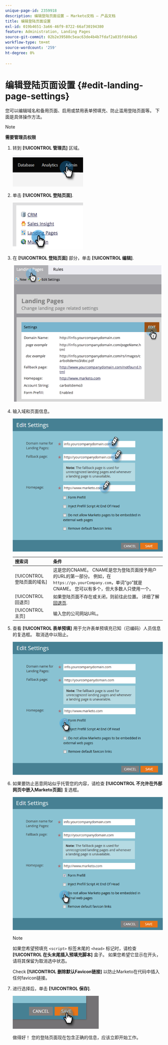 ```yaml
---
unique-page-id: 2359918
description: 编辑登陆页面设置 — Marketo文档 — 产品文档
title: 编辑登陆页面设置
exl-id: 019b4651-3a66-46f9-8722-66af30194380
feature: Administration, Landing Pages
source-git-commit: 02b2e39580c5eac63de4b4b7fdaf2a835fdd4ba5
workflow-type: tm+mt
source-wordcount: '259'
ht-degree: 0%

---
```


# 编辑登陆页面设置 {#edit-landing-page-settings}

您可以编辑域名和备用页面、启用或禁用表单预填充、防止滥用登陆页面等。 下面是具体操作方法。

>[!NOTE]
>
>**需要管理员权限**

1. 转到 **[!UICONTROL 管理员]** 区域。

   ![](assets/edit-landing-page-settings-1.png)

1. 单击 **[!UICONTROL 登陆页面]**.

   ![](assets/edit-landing-page-settings-2.png)

1. 在 **[!UICONTROL 登陆页面]** 部分，单击 **[!UICONTROL 编辑]**.

   ![](assets/edit-landing-page-settings-3.png)

1. 输入域和页面信息。

   ![](assets/edit-landing-page-settings-4.png)

   | 搜索词 | 条件 |
   |---|---|
   | [!UICONTROL 登陆页面的域名] | 这是您的CNAME。 CNAME是您为登陆页面授予用户的URL的第一部分。 例如，在 `https://go.yourCompany.com`，单词“go”就是CNAME。 您可以有多个，但大多数人只使用一个。 |
   | [!UICONTROL 回退页] | 如果登陆页面不存在或关闭，则前往此位置。 详细了解 [回退页](/help/marketo/product-docs/administration/settings/set-a-fallback-page.md). |
   | [!UICONTROL 主页] | 输入您的公司网站URL。 |

1. 查看 **[!UICONTROL 表单预填]** 用于允许表单预填充已知（已编码）人员信息的复选框。 取消选中以阻止。

   ![](assets/edit-landing-page-settings-5.png)

1. 如果要防止恶意网站似乎托管您的内容，请检查 **[!UICONTROL 不允许在外部网页中嵌入Marketo页面]** 复选框。

   ![](assets/edit-landing-page-settings-6.png)

   >[!NOTE]
   >
   >如果您希望预填充 `<script>` 标签末尾的 `<head>` 标记时，请检查 **[!UICONTROL 在头末尾插入预填充脚本]** 盒子。 如果您希望它显示在开头，请将其保留为取消选中状态。
   >
   >Check **[!UICONTROL 删除默认Favicon链接]** 以防止Marketo在代码中插入任何favicon链接。

1. 进行选择后，单击 **[!UICONTROL 保存]**.

   ![](assets/edit-landing-page-settings-7.png)

   做得好！ 您的登陆页面现在包含正确的信息，应该立即开始工作。
